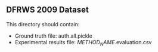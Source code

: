 ## DFRWS 2009 Dataset

This directory should contain:
- Ground truth file: auth.all.pickle
- Experimental results file: $METHOD_NAME$.evaluation.csv